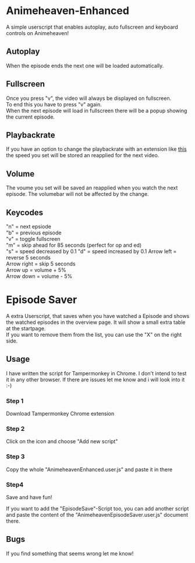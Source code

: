 # Animeheaven-Enhanced
A simple userscript that enables autoplay, auto fullscreen and keyboard controls on Animeheaven!

## Autoplay 
When the episode ends the next one will be loaded automatically. <br>

## Fullscreen
Once you press "v", the video will always be displayed on fullscreen. <br>
To end this you have to press "v" again.<br>
When the next episode will load in fullscreen there will be a popup showing the current episode.

## Playbackrate
If you have an option to change the playbackrate with an extension like <a href="https://github.com/igrigorik/videospeed">this</a> the speed you set will be stored an reapplied for the next video.

## Volume
The voume you set will be saved an reapplied when you watch the next episode. The volumebar will not be affected by the change.

## Keycodes
"n" = next epsiode <br>
"b" = previous episode <br>
"v" = toggle fullscreen <br>
"m" = skip ahead for 85 seconds (perfect for op and ed)<br>
"s" = speed decreased by 0.1
"d" = speed increased by 0.1
Arrow left = reverse 5 seconds <br>
Arrow right = skip 5 seconds<br>
Arrow up = volume + 5%<br>
Arrow down = volume - 5%<br>

# Episode Saver
A extra Userscript, that saves when you have watched a Episode and shows the watched episodes in the overview page. It will show a small extra table at the startpage.<br>
If you want to remove them from the list, you can use the "X" on the right side.

## Usage
I have written the script for Tampermonkey in Chrome. I don't intend to test it in any other browser. If there are issues let me know and i will look into it :-)

### Step 1
Download Tampermonkey Chrome extension
### Step 2
Click on the icon and choose "Add new script"
### Step 3
Copy the whole "AnimeheavenEnhanced.user.js" and paste it in there
### Step4
Save and have fun!

If you want to add the "EpisodeSave"-Script too, you can add another script and paste the content of the "AnimeheavenEpisodeSaver.user.js" document there.

## Bugs
If you find something that seems wrong let me know!
